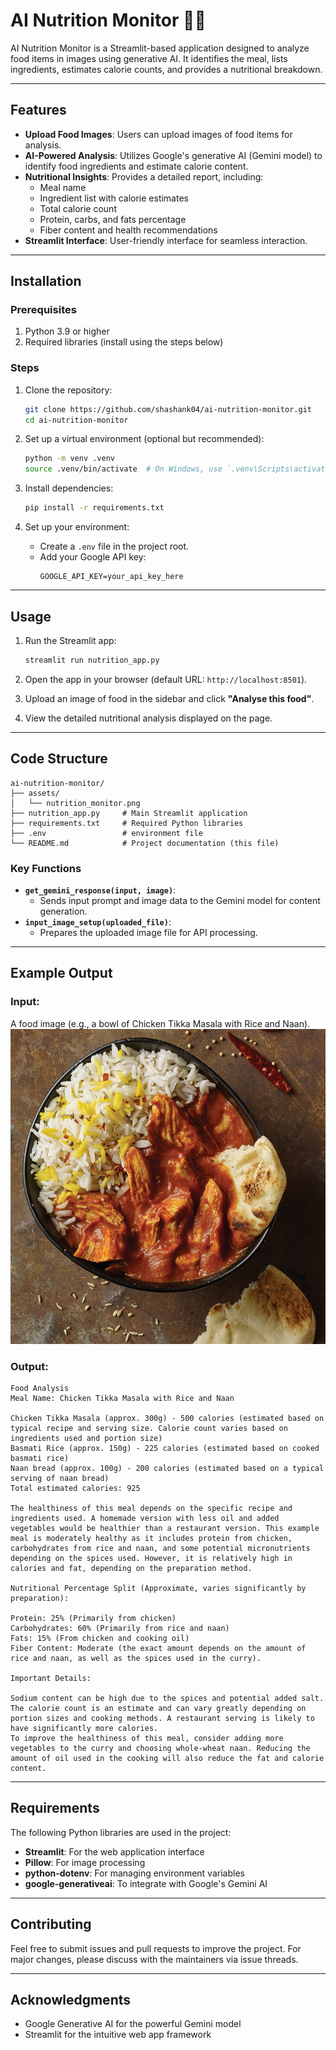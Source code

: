 # AI Nutrition Monitor 🍴🤖

AI Nutrition Monitor is a Streamlit-based application designed to analyze food items in images using generative AI. It identifies the meal, lists ingredients, estimates calorie counts, and provides a nutritional breakdown.

---

## Features
- **Upload Food Images**: Users can upload images of food items for analysis.
- **AI-Powered Analysis**: Utilizes Google's generative AI (Gemini model) to identify food ingredients and estimate calorie content.
- **Nutritional Insights**: Provides a detailed report, including:
  - Meal name
  - Ingredient list with calorie estimates
  - Total calorie count
  - Protein, carbs, and fats percentage
  - Fiber content and health recommendations
- **Streamlit Interface**: User-friendly interface for seamless interaction.

---

## Installation

### Prerequisites
1. Python 3.9 or higher
2. Required libraries (install using the steps below)

### Steps
1. Clone the repository:
   ```bash
   git clone https://github.com/shashank04/ai-nutrition-monitor.git
   cd ai-nutrition-monitor
   ```

2. Set up a virtual environment (optional but recommended):
   ```bash
   python -m venv .venv
   source .venv/bin/activate  # On Windows, use `.venv\Scripts\activate`
   ```

3. Install dependencies:
   ```bash
   pip install -r requirements.txt
   ```

4. Set up your environment:
   - Create a `.env` file in the project root.
   - Add your Google API key:
     ```
     GOOGLE_API_KEY=your_api_key_here
     ```

---

## Usage

1. Run the Streamlit app:
   ```bash
   streamlit run nutrition_app.py
   ```

2. Open the app in your browser (default URL: `http://localhost:8501`).

3. Upload an image of food in the sidebar and click **"Analyse this food"**.

4. View the detailed nutritional analysis displayed on the page.

---

## Code Structure

```plaintext
ai-nutrition-monitor/
├── assets/
│   └── nutrition_monitor.png
├── nutrition_app.py     # Main Streamlit application
├── requirements.txt     # Required Python libraries
├── .env                 # environment file
└── README.md            # Project documentation (this file)
```

### Key Functions
- **`get_gemini_response(input, image)`**:
  - Sends input prompt and image data to the Gemini model for content generation.
- **`input_image_setup(uploaded_file)`**:
  - Prepares the uploaded image file for API processing.

---

## Example Output

### Input:
A food image (e.g., a bowl of Chicken Tikka Masala with Rice and Naan).
![Nutrition Monitor App](assets/Chicken_Tikka.jpg "AI Nutrition Monitor App Screenshot")

### Output:
```
Food Analysis
Meal Name: Chicken Tikka Masala with Rice and Naan

Chicken Tikka Masala (approx. 300g) - 500 calories (estimated based on typical recipe and serving size. Calorie count varies based on ingredients used and portion size)
Basmati Rice (approx. 150g) - 225 calories (estimated based on cooked basmati rice)
Naan bread (approx. 100g) - 200 calories (estimated based on a typical serving of naan bread)
Total estimated calories: 925

The healthiness of this meal depends on the specific recipe and ingredients used. A homemade version with less oil and added vegetables would be healthier than a restaurant version. This example meal is moderately healthy as it includes protein from chicken, carbohydrates from rice and naan, and some potential micronutrients depending on the spices used. However, it is relatively high in calories and fat, depending on the preparation method.

Nutritional Percentage Split (Approximate, varies significantly by preparation):

Protein: 25% (Primarily from chicken)
Carbohydrates: 60% (Primarily from rice and naan)
Fats: 15% (From chicken and cooking oil)
Fiber Content: Moderate (the exact amount depends on the amount of rice and naan, as well as the spices used in the curry).

Important Details:

Sodium content can be high due to the spices and potential added salt.
The calorie count is an estimate and can vary greatly depending on portion sizes and cooking methods. A restaurant serving is likely to have significantly more calories.
To improve the healthiness of this meal, consider adding more vegetables to the curry and choosing whole-wheat naan. Reducing the amount of oil used in the cooking will also reduce the fat and calorie content.
```

---

## Requirements
The following Python libraries are used in the project:
- **Streamlit**: For the web application interface
- **Pillow**: For image processing
- **python-dotenv**: For managing environment variables
- **google-generativeai**: To integrate with Google's Gemini AI

---

## Contributing

Feel free to submit issues and pull requests to improve the project. For major changes, please discuss with the maintainers via issue threads.

---

## Acknowledgments
- Google Generative AI for the powerful Gemini model
- Streamlit for the intuitive web app framework
